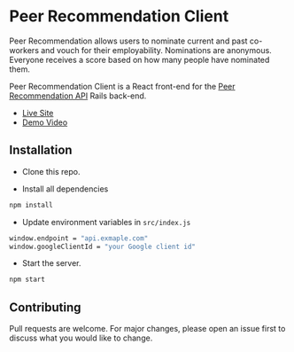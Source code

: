 # Peer Recommendation Client

Peer Recommendation allows users to nominate current and past co-workers and vouch for their employability. Nominations are anonymous. Everyone receives a score based on how many people have nominated them.

Peer Recommendation Client is a React front-end for the [Peer Recommendation API](https://github.com/yehudabortz/github-peer-recommendation-api) Rails back-end.

- [Live Site](https://github-peer-recommendation-cli.herokuapp.com)
- [Demo Video](https://drive.google.com/file/d/1cUDQedVj2yXPEsOZB3OzbqbBG74X7qiI/view?usp=sharing)

## Installation

- Clone this repo.

- Install all dependencies

```bash
npm install
```

- Update environment variables in `src/index.js`

```bash
window.endpoint = "api.exmaple.com"
window.googleClientId = "your Google client id"
```

- Start the server.

```bash
npm start
```

## Contributing

Pull requests are welcome. For major changes, please open an issue first to discuss what you would like to change.
